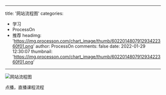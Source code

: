 
---
title: '网站流程图'
categories: 
 - 学习
 - ProcessOn
 - 推荐
headimg: 'https://img.processon.com/chart_image/thumb/602201480791293422360f01.png'
author: ProcessOn
comments: false
date: 2022-01-29 12:30:07
thumbnail: 'https://img.processon.com/chart_image/thumb/602201480791293422360f01.png'
---

<div>   
<img class="thumb" alt="网站流程图" src="https://img.processon.com/chart_image/thumb/602201480791293422360f01.png" referrerpolicy="no-referrer">
<p>点播，直播课程流程</p>  
</div>
            
